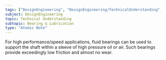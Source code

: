 ```yaml
---
tags: ["DesignEngineering", "DesignEngineering/TechnicalUnderstanding", "DesignEngineering/TechnicalUnderstanding/Bearing&Lube"]
subject: DesignEngineering
topic: Technical Understanding
subtopic: Bearing & Lubrication
type: "Atomic Note"
---
```


For high performance/speed applications, fluid bearings can be used to support the shaft within a sleeve of high pressure oil or air. Such bearings provide exceedingly low friction and almost no wear.